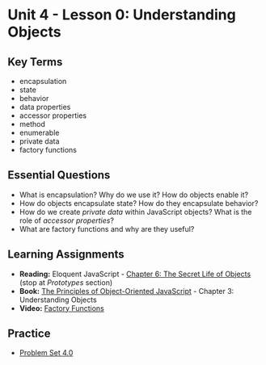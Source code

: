 # Unit 4 - Lesson 0: Understanding Objects

## Key Terms
* encapsulation
* state
* behavior
* data properties
* accessor properties
* method
* enumerable
* private data
* factory functions

## Essential Questions
* What is encapsulation? Why do we use it? How do objects enable it?
* How do objects encapsulate state? How do they encapsulate behavior?
* How do we create _private data_ within JavaScript objects? What is the role of _accessor properties_?
* What are factory functions and why are they useful?

## Learning Assignments
* **Reading:** Eloquent JavaScript - [Chapter 6: The Secret Life of Objects](https://eloquentjavascript.net/06_object.html) (stop at _Prototypes_ section) 
* **Book:** [The Principles of Object-Oriented JavaScript](http://www.r-5.org/files/books/computers/languages/escss/fp/Nicholas_C_Zakas-The_Principles_of_JavaScript-EN.pdf) - Chapter 3: Understanding Objects
* **Video:** [Factory Functions](https://www.youtube.com/watch?v=jpegXpQpb3o)

## Practice
* [Problem Set 4.0](https://github.com/The-Marcy-Lab-School/problem-set-4_0)

